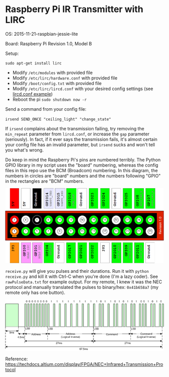 Raspberry Pi IR Transmitter with LIRC
=====================================

OS: 2015-11-21-raspbian-jessie-lite

Board: Raspberry Pi Revision 1.0, Model B


Setup:

```
sudo apt-get install lirc
```

* Modify `/etc/modules` with provided file
* Modify `/etc/lirc/hardware.conf` with provided file
* Modify `/boot/config.txt` with provided file
* Modify `/etc/lirc/lircd.conf` with your desired config settings (see [lircd.conf example](etc/lirc/lircd.conf))
* Reboot the pi `sudo shutdown now -r`

Send a command from your config file:

`irsend SEND_ONCE "ceiling_light" "change_state"`

If `irsend` complains about the transmission failing, try removing the `min_repeat` parameter from `lircd.conf`, or increase the `gap` parameter (seriously). In fact, if it ever says the transmission fails, it's almost certain your config file has an invalid parameter, but `irsend` sucks and won't tell you what's wrong.

Do keep in mind the Raspberry Pi's pins are numbered terribly. The Python GPIO library in my script uses the "board" numbering, whereas the config files in this repo use the BCM (Broadcom) numbering. In this diagram, the numbers in circles are "board" numbers and the numbers following "GPIO" in the rectangles are "BCM" numbers.

![Raspberry-Pi-GPIO-Layout-Revision-1.png](Raspberry-Pi-GPIO-Layout-Revision-1.png)

`receive.py` will give you pulses and their durations. Run it with `python receive.py` and kill it with Ctrl-C when you're done (I'm a lazy coder). See `rawPulseData.txt` for example output. For my remote, I knew it was the NEC protocol and manually translated the pulses to binary/hex: `0x41b658a7` (my remote only has one button).

![NECMessageFrame.png](NECMessageFrame.png)

Reference: https://techdocs.altium.com/display/FPGA/NEC+Infrared+Transmission+Protocol
